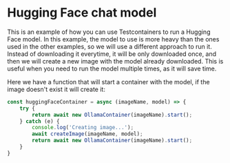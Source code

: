 # Hugging Face chat model

This is an example of how you can use Testcontainers to run a Hugging Face model.
In this example, the model to use is more heavy than the ones used in the other examples, so we will use a different
approach to run it.
Instead of downloading it everytime, it will be only downloaded once, and then we will create a new image with the model
already downloaded.
This is useful when you need to run the model multiple times, as it will save time.

Here we have a function that will start a container with the model, if the image doesn't exist it will create it:

```javascript
const huggingFaceContainer = async (imageName, model) => {
    try {
        return await new OllamaContainer(imageName).start();
    } catch (e) {
        console.log('Creating image...');
        await createImage(imageName, model);
        return await new OllamaContainer(imageName).start();
    }
}
```